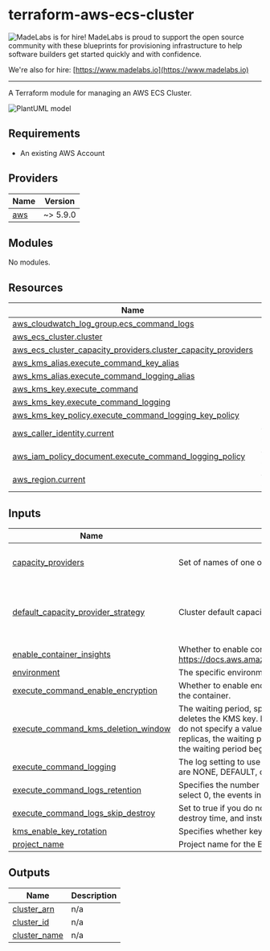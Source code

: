 # terraform-aws-ecs-cluster

<!-- BEGIN MadeLabs Header -->
![MadeLabs is for hire!](https://d2xqy67kmqxrk1.cloudfront.net/horizontal_logo_white.png)
MadeLabs is proud to support the open source community with these blueprints for provisioning infrastructure to help software builders get started quickly and with confidence. 

We're also for hire: [https://www.madelabs.io](https://www.madelabs.io)
<!-- END MadeLabs Header -->
---

A Terraform module for managing an AWS ECS Cluster.

![PlantUML model](http://www.plantuml.com/plantuml/proxy?cache=no&src=https://raw.githubusercontent.com/madelabs/terraform-aws-ecs-cluster/main/docs/terraform-aws-ecs-cluster.puml)

## Requirements

- An existing AWS Account

<!-- BEGIN_TF_DOCS -->
## Providers

| Name | Version |
|------|---------|
| <a name="provider_aws"></a> [aws](#provider\_aws) | ~> 5.9.0 |

## Modules

No modules.

## Resources

| Name | Type |
|------|------|
| [aws_cloudwatch_log_group.ecs_command_logs](https://registry.terraform.io/providers/hashicorp/aws/latest/docs/resources/cloudwatch_log_group) | resource |
| [aws_ecs_cluster.cluster](https://registry.terraform.io/providers/hashicorp/aws/latest/docs/resources/ecs_cluster) | resource |
| [aws_ecs_cluster_capacity_providers.cluster_capacity_providers](https://registry.terraform.io/providers/hashicorp/aws/latest/docs/resources/ecs_cluster_capacity_providers) | resource |
| [aws_kms_alias.execute_command_key_alias](https://registry.terraform.io/providers/hashicorp/aws/latest/docs/resources/kms_alias) | resource |
| [aws_kms_alias.execute_command_logging_alias](https://registry.terraform.io/providers/hashicorp/aws/latest/docs/resources/kms_alias) | resource |
| [aws_kms_key.execute_command](https://registry.terraform.io/providers/hashicorp/aws/latest/docs/resources/kms_key) | resource |
| [aws_kms_key.execute_command_logging](https://registry.terraform.io/providers/hashicorp/aws/latest/docs/resources/kms_key) | resource |
| [aws_kms_key_policy.execute_command_logging_key_policy](https://registry.terraform.io/providers/hashicorp/aws/latest/docs/resources/kms_key_policy) | resource |
| [aws_caller_identity.current](https://registry.terraform.io/providers/hashicorp/aws/latest/docs/data-sources/caller_identity) | data source |
| [aws_iam_policy_document.execute_command_logging_policy](https://registry.terraform.io/providers/hashicorp/aws/latest/docs/data-sources/iam_policy_document) | data source |
| [aws_region.current](https://registry.terraform.io/providers/hashicorp/aws/latest/docs/data-sources/region) | data source |

## Inputs

| Name | Description | Type | Default | Required |
|------|-------------|------|---------|:--------:|
| <a name="input_capacity_providers"></a> [capacity\_providers](#input\_capacity\_providers) | Set of names of one or more capacity providers to associate with the cluster. | `list(string)` | <pre>[<br>  "FARGATE"<br>]</pre> | no |
| <a name="input_default_capacity_provider_strategy"></a> [default\_capacity\_provider\_strategy](#input\_default\_capacity\_provider\_strategy) | Cluster default capacity provider arguments. | <pre>list(object({<br>    capacity_provider = string<br>    base              = number<br>    weight            = number<br>  }))</pre> | `[]` | no |
| <a name="input_enable_container_insights"></a> [enable\_container\_insights](#input\_enable\_container\_insights) | Whether to enable container insights. https://docs.aws.amazon.com/AmazonCloudWatch/latest/monitoring/ContainerInsights.html | `bool` | `true` | no |
| <a name="input_environment"></a> [environment](#input\_environment) | The specific environment or stage that applies to this project. [example dev, uat, prod] | `string` | n/a | yes |
| <a name="input_execute_command_enable_encryption"></a> [execute\_command\_enable\_encryption](#input\_execute\_command\_enable\_encryption) | Whether to enable encryption for ECS execute command data between the local client and the container. | `bool` | `false` | no |
| <a name="input_execute_command_kms_deletion_window"></a> [execute\_command\_kms\_deletion\_window](#input\_execute\_command\_kms\_deletion\_window) | The waiting period, specified in number of days. After the waiting period ends, AWS KMS deletes the KMS key. If you specify a value, it must be between 7 and 30, inclusive. If you do not specify a value, it defaults to 30. If the KMS key is a multi-Region primary key with replicas, the waiting period begins when the last of its replica keys is deleted. Otherwise, the waiting period begins immediately. | `number` | `7` | no |
| <a name="input_execute_command_logging"></a> [execute\_command\_logging](#input\_execute\_command\_logging) | The log setting to use for redirecting logs for your execute command results. Valid values are NONE, DEFAULT, or OVERRIDE. Defaults to DEFAULT. | `string` | `"DEFAULT"` | no |
| <a name="input_execute_command_logs_retention"></a> [execute\_command\_logs\_retention](#input\_execute\_command\_logs\_retention) | Specifies the number of days you want to retain log events in the specified log group. If you select 0, the events in the log group are always retained and never expire. | `number` | `30` | no |
| <a name="input_execute_command_logs_skip_destroy"></a> [execute\_command\_logs\_skip\_destroy](#input\_execute\_command\_logs\_skip\_destroy) | Set to true if you do not wish the log group (and any logs it may contain) to be deleted at destroy time, and instead just remove the log group from the Terraform state. | `bool` | `false` | no |
| <a name="input_kms_enable_key_rotation"></a> [kms\_enable\_key\_rotation](#input\_kms\_enable\_key\_rotation) | Specifies whether key rotation is enabled. Defaults to true. | `bool` | `true` | no |
| <a name="input_project_name"></a> [project\_name](#input\_project\_name) | Project name for the ECS task and service. | `string` | n/a | yes |

## Outputs

| Name | Description |
|------|-------------|
| <a name="output_cluster_arn"></a> [cluster\_arn](#output\_cluster\_arn) | n/a |
| <a name="output_cluster_id"></a> [cluster\_id](#output\_cluster\_id) | n/a |
| <a name="output_cluster_name"></a> [cluster\_name](#output\_cluster\_name) | n/a |
<!-- END_TF_DOCS -->